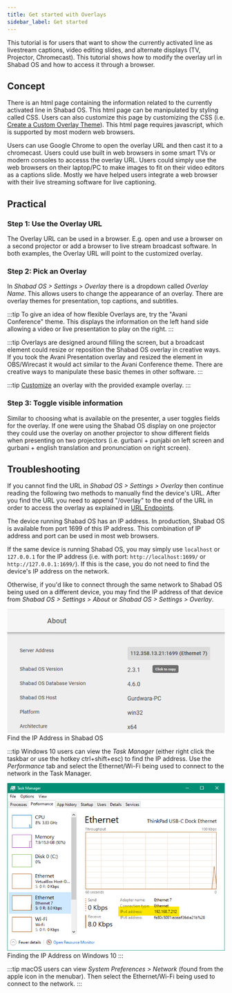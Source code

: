 ```yaml
---
title: Get started with Overlays
sidebar_label: Get started
---
```


This tutorial is for users that want to show the currently activated line as livestream captions, video editing slides, and alternate displays (TV, Projector, Chromecast). This tutorial shows how to modify the overlay url in Shabad OS and how to access it through a browser.

## Concept

There is an html page containing the information related to the currently activated line in Shabad OS. This html page can be manipulated by styling called CSS. Users can also customize this page by customizing the CSS (i.e. [Create a Custom Overlay Theme](./create-custom-theme.md)). This html page requires javascript, which is supported by most modern web browsers.

Users can use Google Chrome to open the overlay URL and then cast it to a chromecast. Users could use built in web browsers in some smart TVs or modern consoles to accesss the overlay URL. Users could simply use the web browsers on their laptop/PC to make images to fit on their video editors as a captions slide. Mostly we have helped users integrate a web browser with their live streaming software for live captioning.

## Practical

### Step 1: Use the Overlay URL

The Overlay URL can be used in a browser. E.g. open and use a browser on a second projector or add a browser to live stream broadcast software. In both examples, the Overlay URL will point to the customized overlay.

### Step 2: Pick an Overlay

In _Shabad OS > Settings > Overlay_ there is a dropdown called _Overlay Name_. This allows users to change the appearance of an overlay. There are overlay themes for presentation, top captions, and subtitles.

:::tip
To give an idea of how flexible Overlays are, try the "Avani Conference" theme. This displays the information on the left hand side allowing a video or live presentation to play on the right.
:::

:::tip
Overlays are designed around filling the screen, but a broadcast element could resize or reposition the Shabad OS overlay in creative ways. If you took the Avani Presentation overlay and resized the element in OBS/Wirecast it would act similar to the Avani Conference theme. There are creative ways to manipulate these basic themes in other software.
:::

:::tip
[Customize](./create-custom-theme.md) an overlay with the provided example overlay.
:::

### Step 3: Toggle visible information

Similar to choosing what is available on the presenter, a user toggles fields for the overlay. If one were using the Shabad OS display on one projector they could use the overlay on another projector to show different fields when presenting on two projectors (i.e. gurbani + punjabi on left screen and gurbani + english translation and pronunciation on right screen).

## Troubleshooting

If you cannot find the URL in _Shabad OS > Settings > Overlay_ then continue reading the following two methods to manually find the device's URL. After you find the URL you need to append "/overlay" to the end of the URL in order to access the overlay as explained in [URL Endpoints](../url-endpoints.md).

The device running Shabad OS has an IP address. In production, Shabad OS is available from port 1699 of this IP address. This combination of IP address and port can be used in most web browsers.

If the same device is running Shabad OS, you may simply use `localhost` or `127.0.0.1` for the IP address (i.e. with port: `http://localhost:1699/` or `http://127.0.0.1:1699/`). If this is the case, you do not need to find the device's IP address on the network.

Otherwise, if you'd like to connect through the same network to Shabad OS being used on a different device, you may find the IP address of that device from _Shabad OS > Settings > About_ or _Shabad OS > Settings > Overlay_.

![Settings About URL,500](../images/shabados-about-url.png)
Find the IP Address in Shabad OS

:::tip
Windows 10 users can view the _Task Manager_ (either right click the taskbar or use the hotkey ctrl+shift+esc) to find the IP address. Use the _Performance_ tab and select the Ethernet/Wi-Fi being used to connect to the network in the Task Manager.

![Task Manager,500](./../images/ip-address-windows-task-manager.png)
Finding the IP Address on Windows 10
:::

:::tip
macOS users can view _System Preferences > Network_ (found from the apple icon in the menubar). Then select the Ethernet/Wi-Fi being used to connect to the network.
:::
